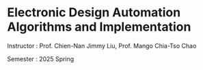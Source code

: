 # Electronic Design Automation Algorithms and Implementation

Instructor : Prof. Chien-Nan Jimmy Liu, Prof. Mango Chia-Tso Chao

Semester : 2025 Spring